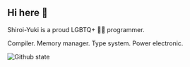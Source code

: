 ## Hi here 👋

Shiroi-Yuki is a proud LGBTQ+ 🏳‍⚧ programmer.

Compiler. Memory manager. Type system. Power electronic.

![Github state](https://github-readme-stats.vercel.app/api?username=Shiroi-Yuki&count_private=true&show_icons=true&theme=dark)

